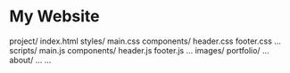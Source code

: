 # My Website
project/
index.html
styles/
main.css
components/
header.css
footer.css
...
scripts/
main.js
components/
header.js
footer.js
...
images/
portfolio/
...
about/
...
...
